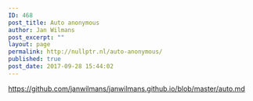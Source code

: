 ```yaml
---
ID: 468
post_title: Auto anonymous
author: Jan Wilmans
post_excerpt: ""
layout: page
permalink: http://nullptr.nl/auto-anonymous/
published: true
post_date: 2017-09-28 15:44:02
---
```

<https://github.com/janwilmans/janwilmans.github.io/blob/master/auto.md>